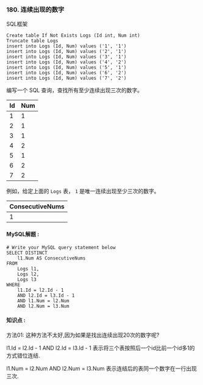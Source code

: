 ### 180.  连续出现的数字

SQL框架

```mysql
Create table If Not Exists Logs (Id int, Num int)
Truncate table Logs
insert into Logs (Id, Num) values ('1', '1')
insert into Logs (Id, Num) values ('2', '1')
insert into Logs (Id, Num) values ('3', '1')
insert into Logs (Id, Num) values ('4', '2')
insert into Logs (Id, Num) values ('5', '1')
insert into Logs (Id, Num) values ('6', '2')
insert into Logs (Id, Num) values ('7', '2')
```

编写一个 SQL 查询，查找所有至少连续出现三次的数字。

| Id   | Num  |
| ---- | ---- |
| 1    | 1    |
| 2    | 1    |
| 3    | 1    |
| 4    | 2    |
| 5    | 1    |
| 6    | 2    |
| 7    | 2    |

例如，给定上面的 `Logs` 表， `1` 是唯一连续出现至少三次的数字。

| ConsecutiveNums |
| --------------- |
| 1               |



#### MySQL解题  :

```mysql
# Write your MySQL query statement below
SELECT DISTINCT
    l1.Num AS ConsecutiveNums
FROM
    Logs l1,
    Logs l2,
    Logs l3
WHERE
    l1.Id = l2.Id - 1    
    AND l2.Id = l3.Id - 1  
    AND l1.Num = l2.Num
    AND l2.Num = l3.Num

```

#### 知识点 :

方法01: 这种方法不太好,因为如果是找出连续出现20次的数字呢?

l1.Id = l2.Id - 1 AND l2.Id = l3.Id - 1  表示将三个表按照后一个id比前一个id多1的方式错位连结.

l1.Num = l2.Num AND l2.Num = l3.Num  表示连结后的表同一个数字在一行出现三次.

